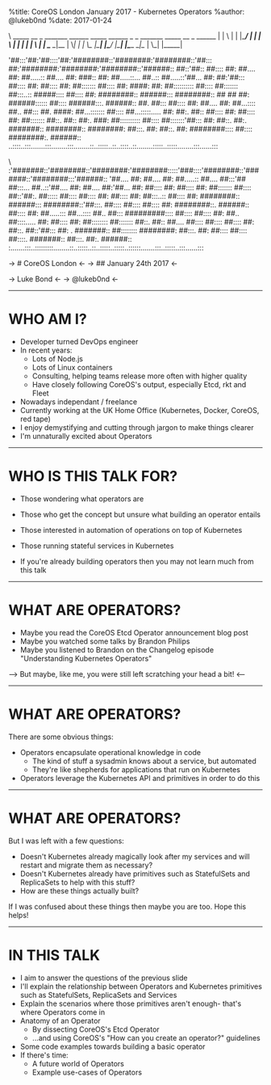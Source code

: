 %title: CoreOS London January 2017 - Kubernetes Operators
%author: @lukeb0nd
%date: 2017-01-24

\           \_____ \__   \_ \_______  \______  \_____  \______  \_     \_ \_______ \_____ \__   \_  \______
             |   | \\  |    |    |\_____/ |     | |     \\ |     | |         |   | \\  | |  \____
           \__|\__ |  \\_|    |    |    \\\_ |\_____| |\_____/ |\_____| |\_____  \__|\__ |  \\\_| |\_____|


  '##:::'##:'##::::'##:'########::'########:'########::'##::: ##:'########:'########:'########::'######::
   ##::'##:: ##:::: ##: ##.... ##: ##.....:: ##.... ##: ###:: ##: ##.....::... ##..:: ##.....::'##... ##:
   ##:'##::: ##:::: ##: ##:::: ##: ##::::::: ##:::: ##: ####: ##: ##:::::::::: ##:::: ##::::::: ##:::..::
   #####:::: ##:::: ##: ########:: ######::: ########:: ## ## ##: ######:::::: ##:::: ######:::. ######::
   ##. ##::: ##:::: ##: ##.... ##: ##...:::: ##.. ##::: ##. ####: ##...::::::: ##:::: ##...:::::..... ##:
   ##:. ##:: ##:::: ##: ##:::: ##: ##::::::: ##::. ##:: ##:. ###: ##:::::::::: ##:::: ##:::::::'##::: ##:
   ##::. ##:. #######:: ########:: ########: ##:::. ##: ##::. ##: ########:::: ##:::: ########:. ######::
  ..::::..:::.......:::........:::........::..:::::..::..::::..::........:::::..:::::........:::......:::

\     :'#######::'########::'########:'########:::::'###::::'########::'#######::'########:::'######::
     '##.... ##: ##.... ##: ##.....:: ##.... ##:::'## ##:::... ##..::'##.... ##: ##.... ##:'##... ##:
      ##:::: ##: ##:::: ##: ##::::::: ##:::: ##::'##:. ##::::: ##:::: ##:::: ##: ##:::: ##: ##:::..::
      ##:::: ##: ########:: ######::: ########::'##:::. ##:::: ##:::: ##:::: ##: ########::. ######::
      ##:::: ##: ##.....::: ##...:::: ##.. ##::: #########:::: ##:::: ##:::: ##: ##.. ##::::..... ##:
      ##:::: ##: ##:::::::: ##::::::: ##::. ##:: ##.... ##:::: ##:::: ##:::: ##: ##::. ##::'##::: ##:
     . #######:: ##:::::::: ########: ##:::. ##: ##:::: ##:::: ##::::. #######:: ##:::. ##:. ######::
     :.......:::..:::::::::........::..:::::..::..:::::..:::::..::::::.......:::..:::::..:::......:::


-> # CoreOS London <-
-> ## January 24th 2017 <-

-> Luke Bond <-
-> @lukeb0nd <-

---

# WHO AM I?

- Developer turned DevOps engineer
- In recent years:
  - Lots of Node.js
  - Lots of Linux containers
  - Consulting, helping teams release more often with higher quality
  - Have closely following CoreOS's output, especially Etcd, rkt and Fleet
- Nowadays independant / freelance
- Currently working at the UK Home Office (Kubernetes, Docker, CoreOS, red tape)
- I enjoy demystifying and cutting through jargon to make things clearer
- I'm unnaturally excited about Operators

---

# WHO IS THIS TALK FOR?

- Those wondering what operators are
- Those who get the concept but unsure what building an operator entails
- Those interested in automation of operations on top of Kubernetes
- Those running stateful services in Kubernetes

- If you're already building operators then you may not learn much from this
  talk

---

# WHAT ARE OPERATORS?

- Maybe you read the CoreOS Etcd Operator announcement blog post
- Maybe you watched some talks by Brandon Philips
- Maybe you listened to Brandon on the Changelog episode "Understanding
  Kubernetes Operators"

--> But maybe, like me, you were still left scratching your head a bit! <--

---

# WHAT ARE OPERATORS?

There are some obvious things:

- Operators encapsulate operational knowledge in code
  - The kind of stuff a sysadmin knows about a service, but automated
  - They're like shepherds for applications that run on Kubernetes
- Operators leverage the Kubernetes API and primitives in order to do this

---

# WHAT ARE OPERATORS?

But I was left with a few questions:

- Doesn't Kubernetes already magically look after my services and will
  restart and migrate them as necessary?
- Doesn't Kubernetes already have primitives such as StatefulSets and
  ReplicaSets to help with this stuff?
- How are these things actually built?

If I was confused about these things then maybe you are too. Hope this helps!

---

# IN THIS TALK

- I aim to answer the questions of the previous slide
- I'll explain the relationship between Operators and Kubernetes primitives
  such as StatefulSets, ReplicaSets and Services
- Explain the scenarios where those primitives aren't enough- that's where
  Operators come in
- Anatomy of an Operator
  - By dissecting CoreOS's Etcd Operator
  - ...and using CoreOS's "How can you create an operator?" guidelines
- Some code examples towards building a basic operator
- If there's time:
  - A future world of Operators
  - Example use-cases of Operators
